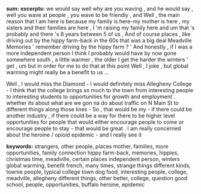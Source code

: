 **sum:**
**excerpts:**
we would say well why are you waving , and he would say , well you wave at people , you wave to be friendly , and
Well , the main reason that I am here is because my family is here-my mother is here , my sisters and their families are here , I 'm raising my family here and um that 's probably
and there 's 8 years between 5 of us , And of course places , like driving out by the hippy farm-back in the 60s that was a big deal Meadville Memories ' remember driving by the hippy farm ? '
And honestly , if I was a more independent person I think I probably would have by now gone somewhere south , a little warmer , the older I get the harder the winters ' get , um but in order for me to do that at this point
Well , I joke , but global warming might really be a benefit to us ...


Well , I would miss the Diamond - I would definitely miss Allegheny College - I think that the college brings so much to the town from interesting people to interesting students to opportunities for growth and employment .  
whether its about what are we gon na do about traffic on N Main St to different things along those lines -
So , that would be my - if there could be another industry , if there could be a way for there to be higher level opportunities for people that would either encourage people to come or encourage people to stay - that would be great .
I am really concerned about the heroine / opioid epidemic - and I really see it

**keywords:**
strangers, other people, places
mother, families, more opportunities, family connection
hippy farm-back, memories, hippies, christmas time, meadville, certain places
independent person, winters
global warming, benefit
french, many times, strange things
different kinds, townie people, typical college town
dog food, interesting people, college, meadville, allegheny
different things, other better, college, question
good school, people, opportunities, buffalo
heroine, epidemic

